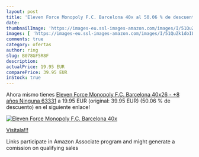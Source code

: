 ```yaml
---
layout: post
title: 'Eleven Force Monopoly F.C. Barcelona 40x al 50.06 % de descuento'
date: 
thumbnailImage: 'https://images-eu.ssl-images-amazon.com/images/I/51QuZk1doIL._SL200_.jpg'
images: [ 'https://images-eu.ssl-images-amazon.com/images/I/51QuZk1doIL._SL200_.jpg' ]
comments: true
category: ofertas
author: ring
slug: B078GF5R8F
description:
actualPrice: 19.95 EUR
comparePrice: 39.95 EUR
inStock: true
---
```


Ahora mismo tienes [Eleven Force Monopoly F.C. Barcelona 40x26 - +8 años  Ninguna 63331](https://www.amazon.es/dp/B078GF5R8F/?tag=tolees-21) a 19.95 EUR (original: 39.95 EUR) (50.06 %  de descuento) en el siguiente enlace!

[![Eleven Force Monopoly F.C. Barcelona 40x](https://images-eu.ssl-images-amazon.com/images/I/51QuZk1doIL._SL200_.jpg)](https://www.amazon.es/dp/B078GF5R8F/?tag=tolees-21)

[Visítala!!!](https://www.amazon.es/dp/B078GF5R8F/?tag=tolees-21)

Links participate in Amazon Associate program and might generate a comission on qualifying sales
